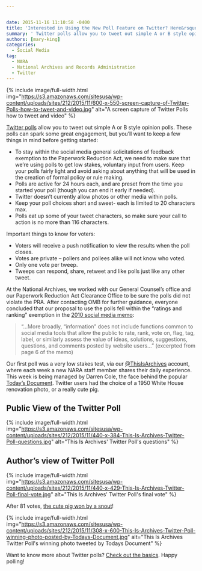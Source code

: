 ```yaml
---


date: 2015-11-16 11:10:58 -0400
title: 'Interested in Using the New Poll Feature on Twitter? Here&rsquo;s What You Need to Know!'
summary: ' Twitter polls allow you to tweet out simple A or B style opinion polls. These polls can spark some great engagement, but you&rsquo;ll want to keep a few things in mind before getting started\: To stay within the social media general'
authors: [mary-king]
categories:
  - Social Media
tag:
  - NARA
  - National Archives and Records Administration
  - Twitter
---
```



{% include image/full-width.html img="https://s3.amazonaws.com/sitesusa/wp-content/uploads/sites/212/2015/11/600-x-550-screen-capture-of-Twitter-Polls-how-to-tweet-and-video.jpg" alt="A screen capture of Twitter Polls how to tweet and video" %}

[Twitter polls](https://blog.twitter.com/2015/introducing-twitter-polls) allow you to tweet out simple A or B style opinion polls. These polls can spark some great engagement, but you’ll want to keep a few things in mind before getting started:

  * To stay within the social media general solicitations of feedback exemption to the Paperwork Reduction Act, we need to make sure that we’re using polls to get low stakes, voluntary input from users. Keep your polls fairly light and avoid asking about anything that will be used in the creation of formal policy or rule making.
  * Polls are active for 24 hours each, and are preset from the time you started your poll (though you can end it early if needed).
  * Twitter doesn’t currently allow photos or other media within polls.
  * Keep your poll choices short and sweet- each is limited to 20 characters max.
  * Polls eat up some of your tweet characters, so make sure your call to action is no more than 116 characters.

Important things to know for voters:

  * Voters will receive a push notification to view the results when the poll closes.
  * Votes are private &#8211; pollers and pollees alike will not know who voted.
  * Only one vote per tweep.
  * Tweeps can respond, share, retweet and like polls just like any other tweet.

At the National Archives, we worked with our General Counsel’s office and our Paperwork Reduction Act Clearance Office to be sure the polls did not violate the PRA. After contacting OMB for further guidance, everyone concluded that our proposal to use the polls fell within the “ratings and ranking” exemption in the [2010 social media memo](https://www.whitehouse.gov/sites/default/files/omb/assets/inforeg/SocialMediaGuidance_04072010.pdf):

> &#8220;&#8230;More broadly, “information” does not include functions common to social media tools that allow the public to rate, rank, vote on, flag, tag, label, or similarly assess the value of ideas, solutions, suggestions, questions, and comments posted by website users&#8230;&#8221; (excerpted from page 6 of the memo)

Our first poll was a very low stakes test, via our [@ThisIsArchives](https://twitter.com/ThisisArchives) account, where each week a new NARA staff member shares their daily experience. This week is being managed by Darren Cole, the face behind the popular [Today’s Document](http://todaysdocument.tumblr.com/). Twitter users had the choice of a 1950 White House renovation photo, or a really cute pig.

## Public View of the Twitter Poll


{% include image/full-width.html img="https://s3.amazonaws.com/sitesusa/wp-content/uploads/sites/212/2015/11/440-x-384-This-Is-Archives-Twitter-Poll-questions.jpg" alt="This Is Archives' Twitter Poll's questions" %}

## Author’s view of Twitter Poll


{% include image/full-width.html img="https://s3.amazonaws.com/sitesusa/wp-content/uploads/sites/212/2015/11/440-x-429-This-Is-Archives-Twitter-Poll-final-vote.jpg" alt="This Is Archives' Twitter Poll's final vote" %}

After 81 votes, [the cute pig won by a snout](https://twitter.com/ThisisArchives/status/662629851640283136)!


{% include image/full-width.html img="https://s3.amazonaws.com/sitesusa/wp-content/uploads/sites/212/2015/11/308-x-600-This-Is-Archives-Twitter-Poll-winning-photo-posted-by-Todays-Document.jpg" alt="This Is Archives Twitter Poll's winning photo tweeted by Todays Document" %}

Want to know more about Twitter polls? [Check out the basics](https://support.twitter.com/articles/20174524?lang=en). Happy polling!